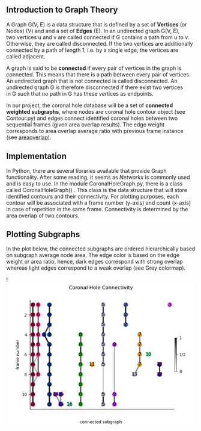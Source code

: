 ## Introduction to Graph Theory

A Graph G(V, E) is a data structure that is defined by a set of **Vertices** (or Nodes) (V) and and a set of **Edges** (E).
In an undirected graph G(V, E), two vertices u and v are called connected if G contains a path from u to v. 
Otherwise, they are called disconnected. If the two vertices are additionally connected by a path of length 1, 
i.e. by a single edge, the vertices are called adjacent. 

A graph is said to be **connected** if every pair of vertices in the graph is connected. 
This means that there is a path between every pair of vertices.
An undirected graph that is not connected is called disconnected. 
An undirected graph G is therefore disconnected if there exist two vertices in G such that no path in G has these vertices as endpoints. 

In our project, the coronal hole database will be a set of **connected weighted subgraphs**, 
where nodes are coronal hole contour object (see Contour.py) 
and edges connect identified coronal holes between two sequential frames (given area overlap results). The edge weight corresponds
to area overlap average ratio with previous frame instance (see [areaoverlap](areaoverlap.md)). 

## Implementation

In Python, there are several libraries available that provide Graph functionality. After some reading, 
it seems as *Networkx* is commonly used and is easy to use. In the module CoronalHoleGraph.py, 
there is a class called CoronalHoleGraph() . This class is the data structure that will store identified 
contours and their connectivity. For plotting purposes, each contour will be associated with a frame number (y-axis) 
and count (x-axis) in case of repetition in the same frame. Connectivity is determined by the area overlap of two contours. 

## Plotting Subgraphs 
In the plot below, the connected subgraphs are ordered hierarchically based on subgraph average node area. 
The edge color is based on the edge weight or area ratio, hence, dark edges correspond with strong 
overlap whereas light edges correspond to a weak overlap (see Grey colormap). 

!![](images/connectivity_cbar.png)